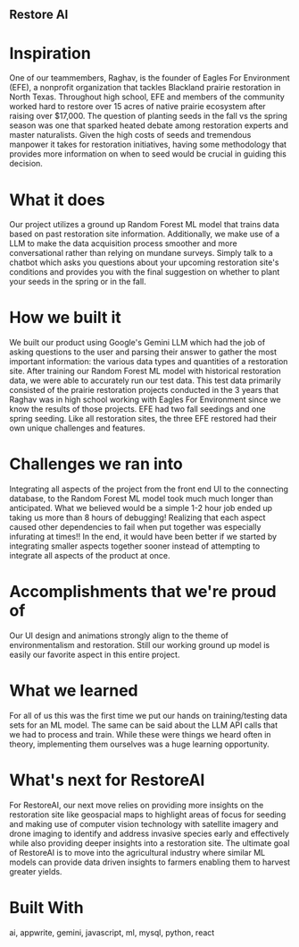## Restore AI

# Inspiration
One of our teammembers, Raghav, is the founder of Eagles For Environment (EFE), a nonprofit organization that tackles Blackland prairie restoration in North Texas. Throughout high school, EFE and members of the community worked hard to restore over 15 acres of native prairie ecosystem after raising over $17,000. The question of planting seeds in the fall vs the spring season was one that sparked heated debate among restoration experts and master naturalists. Given the high costs of seeds and tremendous manpower it takes for restoration initiatives, having some methodology that provides more information on when to seed would be crucial in guiding this decision.

# What it does
Our project utilizes a ground up Random Forest ML model that trains data based on past restoration site information. Additionally, we make use of a LLM to make the data acquisition process smoother and more conversational rather than relying on mundane surveys. Simply talk to a chatbot which asks you questions about your upcoming restoration site's conditions and provides you with the final suggestion on whether to plant your seeds in the spring or in the fall.

# How we built it
We built our product using Google's Gemini LLM which had the job of asking questions to the user and parsing their answer to gather the most important information: the various data types and quantities of a restoration site. After training our Random Forest ML model with historical restoration data, we were able to accurately run our test data. This test data primarily consisted of the prairie restoration projects conducted in the 3 years that Raghav was in high school working with Eagles For Environment since we know the results of those projects. EFE had two fall seedings and one spring seeding. Like all restoration sites, the three EFE restored had their own unique challenges and features.

# Challenges we ran into
Integrating all aspects of the project from the front end UI to the connecting database, to the Random Forest ML model took much much longer than anticipated. What we believed would be a simple 1-2 hour job ended up taking us more than 8 hours of debugging! Realizing that each aspect caused other dependencies to fail when put together was especially infurating at times!! In the end, it would have been better if we started by integrating smaller aspects together sooner instead of attempting to integrate all aspects of the product at once.

# Accomplishments that we're proud of
Our UI design and animations strongly align to the theme of environmentalism and restoration. Still our working ground up model is easily our favorite aspect in this entire project.

# What we learned
For all of us this was the first time we put our hands on training/testing data sets for an ML model. The same can be said about the LLM API calls that we had to process and train. While these were things we heard often in theory, implementing them ourselves was a huge learning opportunity.

# What's next for RestoreAI
For RestoreAI, our next move relies on providing more insights on the restoration site like geospacial maps to highlight areas of focus for seeding and making use of computer vision technology with satellite imagery and drone imaging to identify and address invasive species early and effectively while also providing deeper insights into a restoration site. The ultimate goal of RestoreAI is to move into the agricultural industry where similar ML models can provide data driven insights to farmers enabling them to harvest greater yields.

# Built With
ai, appwrite, gemini, javascript, ml, mysql, python, react
